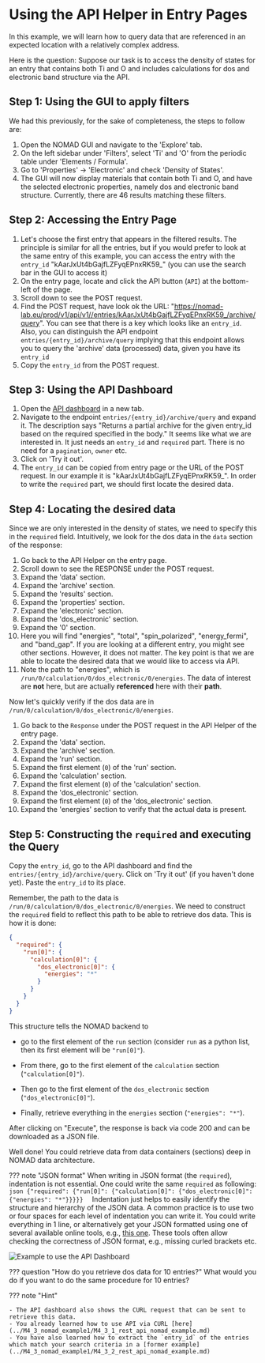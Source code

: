 # Using the API Helper in Entry Pages

In this example, we will learn how to query data that are referenced in an expected location with a relatively complex address.

Here is the question: Suppose our task is to access the density of states for an entry that contains both Ti and O and includes calculations for dos and electronic band structure via the API.

## Step 1: Using the GUI to apply filters

We had this previously, for the sake of completeness, the steps to follow are:

1. Open the NOMAD GUI and navigate to the 'Explore' tab.
2. On the left sidebar under 'Filters', select 'Ti' and 'O' from the periodic table under 'Elements / Formula'.
3. Go to 'Properties' -> 'Electronic' and check 'Density of States'.
4. The GUI will now display materials that contain both Ti and O, and have the selected electronic properties, namely dos and electronic band structure. Currently, there are 46 results matching these filters.

## Step 2: Accessing the Entry Page

1. Let's choose the first entry that appears in the filtered results. The principle is similar for all the entries, but if you would prefer to look at the same entry of this example, you can access the entry with the `entry_id` "kAarJxUt4bGajfLZFyqEPnxRK59_" (you can use the search bar in the GUI to access it)
2. On the entry page, locate and click the API button (`API`) at the bottom-left of the page.
3. Scroll down to see the POST request.
5. Find the POST request, have look ok the URL: "https://nomad-lab.eu/prod/v1/api/v1//entries/kAarJxUt4bGajfLZFyqEPnxRK59_/archive/query". You can see that there is a key which looks like an `entry_id`. Also, you can distinguish the API endpoint `entries/{entry_id}/archive/query` implying that this endpoint allows you to query the 'archive' data (processed) data, given you have its `entry_id`
6. Copy the `entry_id` from the POST request.

## Step 3: Using the API Dashboard

1. Open the [API dashboard](https://nomad-lab.eu/prod/v1/api/v1/extensions/docs) in a new tab.
2. Navigate to the endpoint `entries/{entry_id}/archive/query` and expand it. The description says "Returns a partial archive for the given entry_id based on the required specified in the body." It seems like what we are interested in. It just needs an `entry_id` and `required` part. There is no need for a `pagination`, `owner` etc.
3. Click on 'Try it out'.
4. The `entry_id` can be copied from entry page or the URL of the POST request. In our example it is "kAarJxUt4bGajfLZFyqEPnxRK59_". In order to write the `required` part, we should first locate the desired data.

## Step 4: Locating the desired data

Since we are only interested in the density of states, we need to specify this in the `required` field. Intuitively, we look for the dos data in the `data` section of the response:

1. Go back to the API Helper on the entry page.
2. Scroll down to see the RESPONSE under the POST request.
3. Expand the 'data' section.
4. Expand the 'archive' section.
5. Expand the 'results' section.
6. Expand the 'properties' section.
7. Expand the 'electronic' section.
8. Expand the 'dos_electronic' section.
9. Expand the '0' section.
10. Here you will find "energies", "total", "spin_polarized", "energy_fermi", and "band_gap". If you are looking at a different entry, you might see other sections. However, it does not matter. The key point is that we are able to locate the desired data that we would like to access via API.
11. Note the path to "energies", which is `/run/0/calculation/0/dos_electronic/0/energies`. The data of interest are **not** here, but are actually **referenced** here with their **path**. 

Now let's quickly verify if the dos data are in `/run/0/calculation/0/dos_electronic/0/energies`. 

1. Go back to the `Response` under the POST request in the API Helper of the entry page.
2. Expand the 'data' section.
3. Expand the 'archive' section.
4. Expand the 'run' section.
5. Expand the first element (`0`) of the 'run' section.
6. Expand the 'calculation' section.
7. Expand the first element (`0`) of the 'calculation' section.
8. Expand the 'dos_electronic' section.
9. Expand the first element (`0`) of the 'dos_electronic' section.
10. Expand the 'energies' section to verify that the actual data is present.

## Step 5: Constructing the `required` and executing the Query 

Copy the `entry_id`, go to the API dashboard and find the `entries/{entry_id}/archive/query`. Click on 'Try it out' (if you haven't done yet). Paste the `entry_id` to its place.

Remember, the path to the data is `/run/0/calculation/0/dos_electronic/0/energies`. We need to construct the `required` field to reflect this path to be able to retrieve dos data. This is how it is done:

```json
{
  "required": {
    "run[0]": {
      "calculation[0]": {
        "dos_electronic[0]": {
          "energies": "*"
        }
      }
    }
  }
}
```

This structure tells the NOMAD backend to 

* go to the first element of the `run` section (consider `run` as a python list, then its first element will be `"run[0]"`).
  
* From there, go to the first element of the `calculation` section (`"calculation[0]"`). 

* Then go to the first element of the `dos_electronic` section (`"dos_electronic[0]"`).

* Finally, retrieve everything in the `energies` section (`"energies": "*"`).

After clicking on "Execute", the response is back via code 200 and can be downloaded as a JSON file.

Well done! You could retrieve data from data containers (sections) deep in NOMAD data architecture.

??? note "JSON format"
    When writing in JSON format (the `required`), indentation is not essential. One could write the same `required` as following:
    ```json
    {"required": {"run[0]": {"calculation[0]": {"dos_electronic[0]": {"energies": "*"}}}}} 
    ```
    Indentation just helps to easily identify the structure and hierarchy of the JSON data. A common practice is to use two or four spaces for each level of indentation you can write it. You could write everything in 1 line, or alternatively get your JSON formatted using one of several available online tools, e.g., [this one](https://jsonformatter.org/). These tools often allow checking the correctness of JSON format, e.g., missing curled brackets etc.


![Example to use the API Dashboard](../images/TiO_dos_complete.gif)

??? question "How do you retrieve dos data for 10 entries?"
    What would you do if you want to do the same procedure for 10 entries?

??? note "Hint"

    - The API dashboard also shows the CURL request that can be sent to retrieve this data.
    - You already learned how to use API via CURL [here](../M4_3_nomad_example1/M4_3_1_rest_api_nomad_example.md) 
    - You have also learned how to extract the `entry_id` of the entries which match your search criteria in a [former example](../M4_3_nomad_example1/M4_3_2_rest_api_nomad_example.md) 






